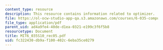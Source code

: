 ```yaml
---
content_type: resource
description: This resource contains information related to optimizer.
file: https://ol-ocw-studio-app-qa.s3.amazonaws.com/courses/6-035-computer-language-engineering-spring-2010/fc322430db9af100402c6eba35ce0279_MIT6_035S10_rec05.pdf
file_type: application/pdf
parent_uid: ad4a9fe4-40de-d1ea-0321-e199c3f6f5b8
resourcetype: Document
title: MIT6_035S10_rec05.pdf
uid: fc322430-db9a-f100-402c-6eba35ce0279
---
```

